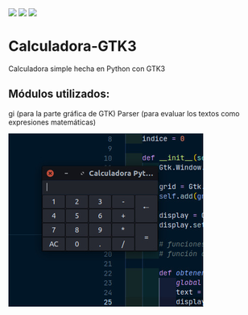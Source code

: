 <a href="https://github.com/JeffreyMC/" alt="JeffreyMC">
        <img src="https://img.shields.io/badge/JeffreyMC-Developer-red" /></a>

<a href="https://twitter.com/JeffreyMC16" alt="Twitter">
        <img src="https://img.shields.io/twitter/follow/JeffreyMC16" /></a>        

<a href="https://github.com/JeffreyMC/Calculadora-GTK3/blob/main/LICENSE" alt="LICENSE">
        <img src="https://img.shields.io/github/license/JeffreyMC/Calculadora-GTK3" /></a>

# Calculadora-GTK3
Calculadora simple hecha en Python con GTK3

## Módulos utilizados:
gi (para la parte gráfica de GTK)
Parser (para evaluar los textos como expresiones matemáticas)

![Calculator](CalculatorPython.jpeg)
